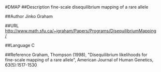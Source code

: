 #DMAP
##Description
fine-scale disequilibrium mapping of a rare allele

##Author
Jinko Graham

##URL
http://www.math.sfu.ca/~jgraham/Papers/Programs/DisequilibriumMapping/

##Language
C

##Reference
Graham, Thompson (1998), "Disequilibrium likelihoods for fine-scale mapping of a rare allele", American Journal of Human Genetics, 63(5):1517-1530

